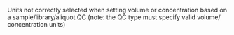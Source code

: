 Units not correctly selected when setting volume or concentration based on a
sample/library/aliquot QC (note: the QC type must specify valid volume/
concentration units)
